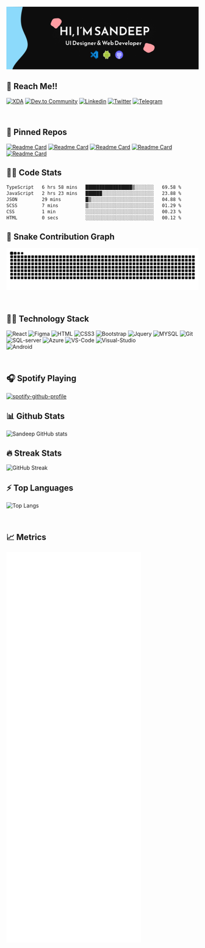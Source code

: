 [![Sandeep's GitHub Banner](/Banner.png)](https://Sandeep-FED.github.io)
<!-- 
<img align="center" alt="GIF" src="https://github.com/Sandeep-FED/Sandeep-FED/blob/a8b0731baa212b248aab0d476140a3e35a67b248/code.gif?raw=true" width="400px" >
 -->

## 💬 Reach Me!!
<p align="left">
<a href="https://forum.xda-developers.com/m/snippetguy.11990837/" target="blank"><img src="https://img.shields.io/badge/XDA_Developers-F59812?style=for-the-badge&logo=xda-developers&logoColor=white" alt="XDA" /></a>
<a href="https://dev.to/snippetguy" target="blank"><img src="https://img.shields.io/badge/dev.to-0A0A0A?style=for-the-badge&logo=dev.to&logoColor=white" alt="Dev.to Community" /></a>
<a href="https://www.linkedin.com/in/sandeepps1299/" target="blank"><img src="https://img.shields.io/badge/linkedin-%230077B5.svg?style=for-the-badge&logo=linkedin&logoColor=white" alt="Linkedin" /></a>
<a href="https://twitter.com/Snippetguy" target="blank"><img src="https://img.shields.io/badge/Twitter-1DA1F2?style=for-the-badge&logo=twitter&logoColor=white" alt="Twitter" /></a>
<a href="https://t.me/Snippetguy" target="blank"><img src="https://img.shields.io/badge/Telegram-2CA5E0?style=for-the-badge&logo=telegram&logoColor=white" alt="Telegram" /></a>
</p>

<br/>

## 📌 Pinned Repos

[![Readme Card](https://github-readme-stats.vercel.app/api/pin/?username=Sandeep-FED&repo=device_op_avicii&theme=codeSTACKr&hide_border=true)](https://github.com/Sandeep-FED/device_op_avicii)
[![Readme Card](https://github-readme-stats.vercel.app/api/pin/?username=Sandeep-FED&repo=device_op_sm7250-common&theme=codeSTACKr&hide_border=true)](https://github.com/Sandeep-FED/device_op_sm7250-common)
[![Readme Card](https://github-readme-stats.vercel.app/api/pin/?username=Sandeep-FED&repo=Sandeep-FED.github.io&theme=codeSTACKr&hide_border=true)](https://github.com/Sandeep-FED/Sandeep-FED.github.io)
[![Readme Card](https://github-readme-stats.vercel.app/api/pin/?username=Sandeep-FED&repo=covid-19-tracker&theme=codeSTACKr&hide_border=true)](https://github.com/Sandeep-FED/covid-19-tracker.git)
[![Readme Card](https://github-readme-stats.vercel.app/api/pin/?username=Sandeep-FED&repo=amftraderz&theme=codeSTACKr&hide_border=true)](https://github.com/Sandeep-FED/amftraderz)

## 👨‍💻 Code Stats
<!--START_SECTION:waka-->

```text
TypeScript   6 hrs 58 mins   █████████████████▒░░░░░░░   69.58 %
JavaScript   2 hrs 23 mins   ██████░░░░░░░░░░░░░░░░░░░   23.88 %
JSON         29 mins         █▒░░░░░░░░░░░░░░░░░░░░░░░   04.88 %
SCSS         7 mins          ▒░░░░░░░░░░░░░░░░░░░░░░░░   01.29 %
CSS          1 min           ░░░░░░░░░░░░░░░░░░░░░░░░░   00.23 %
HTML         0 secs          ░░░░░░░░░░░░░░░░░░░░░░░░░   00.12 %
```

<!--END_SECTION:waka-->

## 🐍 Snake Contribution Graph
![snake gif](https://github.com/Sandeep-FED/Sandeep-FED/blob/output/github-contribution-grid-snake.svg)

<br/>

## 👨‍💻 Technology Stack

 <p align="left">
 <img  src="https://img.shields.io/badge/React-20232A?style=for-the-badge&logo=react&logoColor=61DAFB" alt="React" />
 <img   src="https://img.shields.io/badge/figma-%23F24E1E.svg?style=for-the-badge&logo=figma&logoColor=white" alt="Figma" />
 <img  src="https://img.shields.io/badge/html5-%23E34F26.svg?style=for-the-badge&logo=html5&logoColor=white" alt="HTML" />
 <img src="https://img.shields.io/badge/css3-%231572B6.svg?style=for-the-badge&logo=css3&logoColor=white" alt="CSS3" /> 
 <img  src="https://img.shields.io/badge/Bootstrap-563D7C?style=for-the-badge&logo=bootstrap&logoColor=white" alt="Bootstrap" />
 <img src="https://img.shields.io/badge/jQuery-0769AD?style=for-the-badge&logo=jquery&logoColor=white" alt="Jquery" />
 <img   src="https://img.shields.io/badge/MySQL-00000F?style=for-the-badge&logo=mysql&logoColor=white" alt="MYSQL" />
  <img   src="https://img.shields.io/badge/git-%23F05033.svg?style=for-the-badge&logo=git&logoColor=white" alt="Git" />
 
 <!--Tools -->
 
 <img   src="https://img.shields.io/badge/Microsoft_SQL_Server-CC2927?style=for-the-badge&logo=microsoft-sql-server&logoColor=white" alt="SQL-server" />
 <img  src="https://img.shields.io/badge/Microsoft_Azure-0089D6?style=for-the-badge&logo=microsoft-azure&logoColor=white" alt="Azure" />
 <img  src="https://img.shields.io/badge/Visual%20Studio%20Code-0078d7.svg?style=for-the-badge&logo=visual-studio-code&logoColor=white" alt="VS-Code" />
 <img  src="https://img.shields.io/badge/Visual%20Studio-5C2D91.svg?style=for-the-badge&logo=visual-studio&logoColor=white" alt="Visual-Studio" />
 <br/>
 <img  src="https://img.shields.io/badge/Android-3DDC84?style=for-the-badge&logo=android&logoColor=white" alt="Android" />
 </p>
 
<br/>

## 🎧 Spotify Playing
[![spotify-github-profile](https://spotify-github-profile.vercel.app/api/view?uid=sanduzep&cover_image=true&theme=novatorem)](https://github.com/kittinan/spotify-github-profile)

## 📊 Github Stats
![Sandeep GitHub stats](https://github-readme-stats.vercel.app/api?username=Sandeep-FED&show_icons=true&theme=codeSTACKr&hide_border=true)

## 🔥 Streak Stats
![GitHub Streak](http://github-readme-streak-stats.herokuapp.com?user=Sandeep-FED&theme=darcula&hide_border=true)

## ⚡ Top Languages
![Top Langs](https://github-readme-stats.vercel.app/api/top-langs/?username=Sandeep-FED&langs_count=5&theme=codeSTACKr&hide_border=true)

<br/>

## 📈 Metrics
![Metrics](https://github.com/Sandeep-FED/Sandeep-FED/blob/master/github-metrics.svg)

<!-- ## Recent Commits -->

<!-- START gadpp -->
